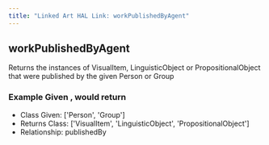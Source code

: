 ```yaml
---
title: "Linked Art HAL Link: workPublishedByAgent"
---
```


## workPublishedByAgent

Returns the instances of VisualItem, LinguisticObject or PropositionalObject that were published by the given Person or Group

### Example Given , would return 


* Class Given: ['Person', 'Group']
* Returns Class: ['VisualItem', 'LinguisticObject', 'PropositionalObject']
* Relationship: publishedBy

